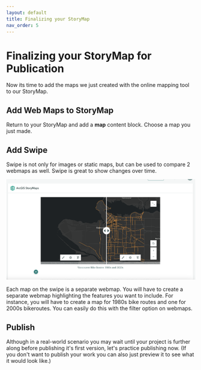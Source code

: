 ```yaml
---
layout: default
title: Finalizing your StoryMap
nav_order: 5
---
```

# Finalizing your StoryMap for Publication
Now its time to add the maps we just created with the online mapping tool to our StoryMap. 

## Add Web Maps to StoryMap
Return to your StoryMap and add a **map** content block. Choose a map you just made.

## Add Swipe
Swipe is not only for images or static maps, but can be used to compare 2 webmaps as well. Swipe is great to show changes over time.

![slider](./images/slider-20250220.png)

Each map on the swipe is a separate webmap. You will have to create a separate webmap highlighting the features you want to include. For instance, you will have to create a map for 1980s bike routes and one for 2000s bikeroutes. You can easily do this with the filter option on webmaps.



## Publish 
Although in a real-world scenario you may wait until your project is further along before publishing it's first version, let's practice publishing now. (If you don't want to publish your work you can also just preview it to see what it would look like.)